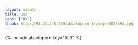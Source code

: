 ```yaml
--- 
layout: sieutv
title: 593
tags: ["0k"]
thumb: http://94.23.248.219/absoluporn-1/image/002/593.jpg
---
```

{% include absoluporn key="593" %} 
